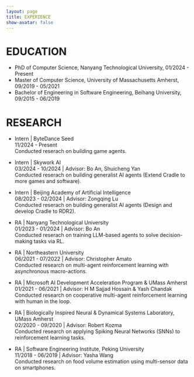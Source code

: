 ```yaml
---
layout: page
title: EXPERIENCE
show-avatar: false
---
```


# EDUCATION
- PhD of Computer Science, Nanyang Technological University, 01/2024 - Present
- Master of Computer Science, University of Massachusetts Amherst, 09/2019 - 05/2021
- Bachelor of Engineering in Software Engineering, Beihang University, 09/2015 - 06/2019

# RESEARCH
- Intern | ByteDance Seed  
11/2024 - Present  
Conducted reserach on building game agents.

- Intern | Skywork AI  
03/2024 - 10/2024 | Advisor: Bo An, Shuicheng Yan  
Conducted reserach on building generalist AI agents (Extend Cradle to more games and software).

- Intern | Beijing Academy of Artificial Intelligence  
08/2023 - 02/2024 | Advisor: Zongqing Lu  
Conducted reserach on building generalist AI agents (Design and develop Cradle to RDR2).

- RA | Nanyang Technological University  
01/2023 - 01/2024 | Advisor: Bo An  
Conducted reserach on training LLM-based agents to solve decision-making tasks via RL.

- RA | Northeastern University   
06/2021 - 07/2022 | Advisor: Christopher Amato  
Conducted research on multi-agent reinforcement learning with asynchronous macro-actions.

- RA | Microsoft AI Development Acceleration Program & UMass Amherst  
01/2021 - 06/2021 | Advisor: H M Sajjad Hossain & Yash Chandak   
Conducted research on cooperative multi-agent reinforcement learning with human in the loop.

- RA | Biologically Inspired Neural & Dynamical Systems Laboratory, UMass Amherst   
02/2020 - 09/2020  | Advisor: Robert Kozma   
Conducted research on applying Spiking Neural Networks (SNNs) to reinforcement learning tasks.

- RA | Software Engineering Institute, Peking University    
11/2018 - 06/2019 | Advisor: Yasha Wang  
Conducted research on food volume estimation using multi-sensor data on smartphones.    
